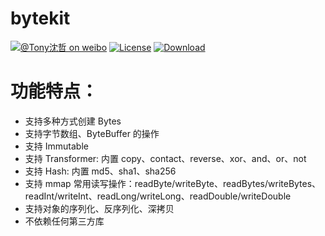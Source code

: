 # bytekit

[![@Tony沈哲 on weibo](https://img.shields.io/badge/weibo-%40Tony%E6%B2%88%E5%93%B2-blue.svg)](http://www.weibo.com/fengzhizi715)
[![License](https://img.shields.io/badge/license-Apache%202-lightgrey.svg)](https://www.apache.org/licenses/LICENSE-2.0.html)
[ ![Download](https://api.bintray.com/packages/fengzhizi715/maven/bytekit/images/download.svg) ](https://bintray.com/fengzhizi715/maven/bytekit/_latestVersion)

# 功能特点：

* 支持多种方式创建 Bytes
* 支持字节数组、ByteBuffer 的操作
* 支持 Immutable
* 支持 Transformer: 内置 copy、contact、reverse、xor、and、or、not
* 支持 Hash: 内置 md5、sha1、sha256 
* 支持 mmap 常用读写操作：readByte/writeByte、readBytes/writeBytes、readInt/writeInt、readLong/writeLong、readDouble/writeDouble
* 支持对象的序列化、反序列化、深拷贝
* 不依赖任何第三方库
